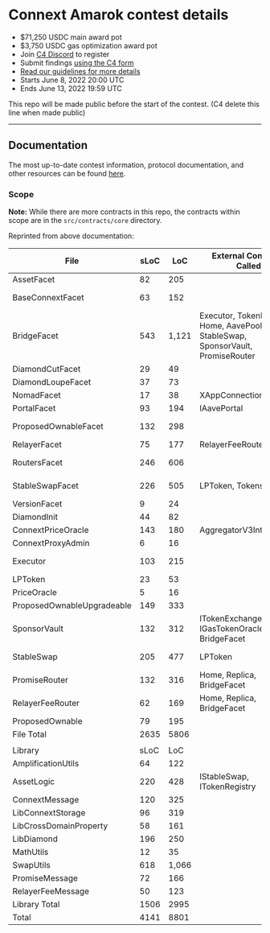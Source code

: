 
# Connext Amarok contest details
- $71,250 USDC main award pot
- $3,750 USDC gas optimization award pot
- Join [C4 Discord](https://discord.gg/code4rena) to register
- Submit findings [using the C4 form](https://code4rena.com/contests/2022-06-connext-amarok-contest/submit)
- [Read our guidelines for more details](https://docs.code4rena.com/roles/wardens)
- Starts June 8, 2022 20:00 UTC
- Ends June 13, 2022 19:59 UTC

This repo will be made public before the start of the contest. (C4 delete this line when made public)

---

## Documentation

The most up-to-date contest information, protocol documentation, and other resources can be found [here](https://www.notion.so/connext/Contracts-Overview-eaf876ef16f3499d8cda8d131ba5199a).

### Scope

**Note:** While there are more contracts in this repo, the contracts within scope are in the `src/contracts/core` directory.

Reprinted from above documentation:

| File | sLoC | LoC | External Contracts Called | Libraries Used |
| --- | --- | --- | --- | --- |
| AssetFacet | 82 | 205 |  |  |
| BaseConnextFacet | 63 | 152 |  | LibDiamond, LibConnextStorage |
| BridgeFacet | 543 | 1,121 | Executor, TokenRegistry, Home, AavePool, StableSwap, SponsorVault, PromiseRouter | LibCrossDomainProperty, LibConnextStorage, TypedMemView |
| DiamondCutFacet | 29 | 49 |  | LibDiamond |
| DiamondLoupeFacet | 37 | 73 |  | LibDiamond |
| NomadFacet | 17 | 38 | XAppConnectionManager |  |
| PortalFacet | 93 | 194 | IAavePortal | AssetLogic |
| ProposedOwnableFacet | 132 | 298 |  | LibDiamond, LibConnextStorage |
| RelayerFacet | 75 | 177 | RelayerFeeRouter |  |
| RoutersFacet | 246 | 606 |  | AssetLogic, LibConnextStorage |
| StableSwapFacet | 226 | 505 | LPToken, Tokens | AmplificationUtils, SwapUtils |
| VersionFacet | 9 | 24 |  |  |
| DiamondInit | 44 | 82 |  | LibDiamond |
| ConnextPriceOracle | 143 | 180 | AggregatorV3Interface |  |
| ConnextProxyAdmin | 6 | 16 |  |  |
| Executor | 103 | 215 |  | ExcessivelySafeCall, LibCrossDomainProperty |
| LPToken | 23 | 53 |  |  |
| PriceOracle | 5 | 16 |  |  |
| ProposedOwnableUpgradeable | 149 | 333 |  |  |
| SponsorVault | 132 | 312 | ITokenExchange, IGasTokenOracle, BridgeFacet |  |
| StableSwap | 205 | 477 | LPToken | AmplificationUtils, SwapUtils |
| PromiseRouter | 132 | 316 | Home, Replica, BridgeFacet | PromiseMessage |
| RelayerFeeRouter | 62 | 169 | Home, Replica, BridgeFacet | RelayerFeeMessage |
| ProposedOwnable | 79 | 195 |  |  |
| File Total | 2635 | 5806 |  |  |
|  |  |  |  |  |
| Library | sLoC | LoC |  |  |
| AmplificationUtils | 64 | 122 |  |  |
| AssetLogic | 220 | 428 | IStableSwap, ITokenRegistry |  |
| ConnextMessage | 120 | 325 |  |  |
| LibConnextStorage | 96 | 319 |  |  |
| LibCrossDomainProperty | 58 | 161 |  |  |
| LibDiamond | 196 | 250 |  |  |
| MathUtils | 12 | 35 |  |  |
| SwapUtils | 618 | 1,066 |  |  |
| PromiseMessage | 72 | 166 |  |  |
| RelayerFeeMessage | 50 | 123 |  |  |
| Library Total | 1506 | 2995 |  |  |
| Total | 4141 | 8801 |  |  |

